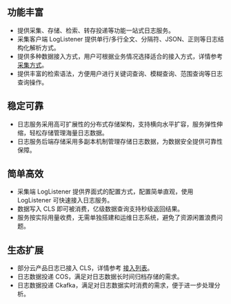 ## 功能丰富

- 提供采集、存储、检索、转存投递等功能一站式日志服务。
- 采集客户端 LogListener 提供单行/多行全文、分隔符、JSON、正则等日志结构化解析方式。
- 提供多种数据接入方式，用户可根据业务情况选择适合的接入方式，详情参考 [采集方式](https://intl.cloud.tencent.com/document/product/614/12502)。
- 提供丰富的检索语法，方便用户进行关键词查询、模糊查询、范围查询等日志查询操作。

## 稳定可靠

- 日志服务采用高可扩展性的分布式存储架构，支持横向水平扩容，服务弹性伸缩，轻松存储管理海量日志数据。
- 日志服务后端存储采用多副本机制管理存储日志数据，为数据安全提供可靠性保障。

## 简单高效

- 采集端 LogListener 提供界面式的配置方式，配置简单直观，使用 LogListener 可快速接入日志服务。
- 数据写入 CLS 即可被消费，亿级数据查询支持秒级返回结果。
- 服务按实际用量收费，无需单独搭建和运维日志系统，避免了资源闲置浪费问题。

## 生态扩展

- 部分云产品日志已接入 CLS，详情参考 [接入列表](https://intl.cloud.tencent.com/document/product/614/12502#.E6.97.A5.E5.BF.97.E6.BA.90.E6.8E.A5.E5.85.A5)。
- 日志数据投递 COS，满足对日志数据长时间归档存储的需求。
- 日志数据投递 Ckafka，满足对日志数据实时消费的需求，便于进一步处理分析。

